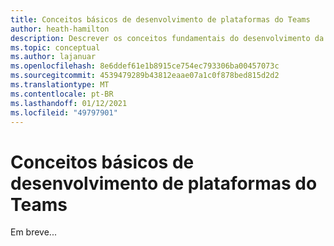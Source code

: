 ```yaml
---
title: Conceitos básicos de desenvolvimento de plataformas do Teams
author: heath-hamilton
description: Descrever os conceitos fundamentais do desenvolvimento da plataforma do Teams.
ms.topic: conceptual
ms.author: lajanuar
ms.openlocfilehash: 8e6ddef61e1b8915ce754ec793306ba00457073c
ms.sourcegitcommit: 4539479289b43812eaae07a1c0f878bed815d2d2
ms.translationtype: MT
ms.contentlocale: pt-BR
ms.lasthandoff: 01/12/2021
ms.locfileid: "49797901"
---
```

# <a name="teams-platform-development-fundamentals"></a>Conceitos básicos de desenvolvimento de plataformas do Teams

Em breve...
